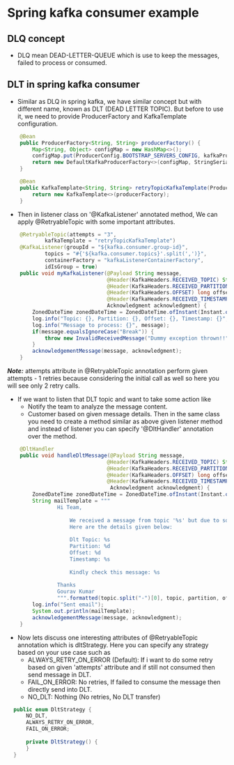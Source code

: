 # Spring kafka consumer example

## DLQ concept

- DLQ mean DEAD-LETTER-QUEUE which is use to keep the messages, failed to process or consumed.

## DLT in spring kafka consumer

- Similar as DLQ in spring kafka, we have similar concept but with different name, known as DLT (DEAD LETTER TOPIC).
  But before to use it, we need to provide ProducerFactory and KafkaTemplate configuration.

```java
    @Bean
    public ProducerFactory<String, String> producerFactory() {
        Map<String, Object> configMap = new HashMap<>();
        configMap.put(ProducerConfig.BOOTSTRAP_SERVERS_CONFIG, kafkaProperties.getBootstrapServers());
        return new DefaultKafkaProducerFactory<>(configMap, StringSerializer::new, StringSerializer::new);
    }

    @Bean
    public KafkaTemplate<String, String> retryTopicKafkaTemplate(ProducerFactory<String, String> producerFactory) {
        return new KafkaTemplate<>(producerFactory);
    }
```

- Then in listener class on '@KafkaListener' annotated method, We can apply @RetryableTopic with some important attributes.

```java
    @RetryableTopic(attempts = "3",
            kafkaTemplate = "retryTopicKafkaTemplate")
    @KafkaListener(groupId = "${kafka.consumer.group-id}",
            topics = "#{'${kafka.consumer.topics}'.split(',')}",
            containerFactory = "kafkaListenerContainerFactory",
            idIsGroup = true)
    public void myKafkaListener(@Payload String message,
                                @Header(KafkaHeaders.RECEIVED_TOPIC) String topic,
                                @Header(KafkaHeaders.RECEIVED_PARTITION) int partition,
                                @Header(KafkaHeaders.OFFSET) long offset,
                                @Header(KafkaHeaders.RECEIVED_TIMESTAMP) long time,
                                Acknowledgment acknowledgment) {
        ZonedDateTime zonedDateTime = ZonedDateTime.ofInstant(Instant.ofEpochMilli(time), ZoneId.systemDefault());
        log.info("Topic: {}, Partition: {}, Offset: {}, Timestamp: {}", topic, partition, offset, zonedDateTime);
        log.info("Message to process: {}", message);
        if(message.equalsIgnoreCase("Break")) {
            throw new InvalidReceivedMessage("Dummy exception thrown!!");
        }
        acknowledgementMessage(message, acknowledgment);
    }
```

***Note:*** attempts attribute in @RetryableTopic annotation perform given attempts - 1 retries because considering the initial call as well so here you will see only 2 retry calls.


- If we want to listen that DLT topic and want to take some action like
  - Notify the team to analyze the message content.
  - Customer based on given message details.
  Then in the same class you need to create a method similar as above given listener method and instead of listener you can specify '@DltHandler' annotation over the method.

```java
    @DltHandler
    public void handleDltMessage(@Payload String message,
                                @Header(KafkaHeaders.RECEIVED_TOPIC) String topic,
                                @Header(KafkaHeaders.RECEIVED_PARTITION) int partition,
                                @Header(KafkaHeaders.OFFSET) long offset,
                                @Header(KafkaHeaders.RECEIVED_TIMESTAMP) long time,
                                 Acknowledgment acknowledgment) {
        ZonedDateTime zonedDateTime = ZonedDateTime.ofInstant(Instant.ofEpochMilli(time), ZoneId.systemDefault());
        String mailTemplate = """
                Hi Team,
                
                    We received a message from topic '%s' but due to some error we unable to process this message.
                    Here are the details given below:
               
                    Dlt Topic: %s
                    Partition: %d
                    Offset: %d
                    Timestamp: %s
               
                    Kindly check this message: %s
                
                Thanks
                Gourav Kumar
                """.formatted(topic.split("-")[0], topic, partition, offset, zonedDateTime, message);
        log.info("Sent email");
        System.out.println(mailTemplate);
        acknowledgementMessage(message, acknowledgment);
    }
```

- Now lets discuss one interesting attributes of @RetryableTopic annotation which is dltStrategy.
  Here you can specify any strategy based on your use case such as
  - ALWAYS_RETRY_ON_ERROR (Default): If i want to do some retry based on given 'attempts' attribute and if still not consumed then send message in DLT.
  - FAIL_ON_ERROR: No retries, If failed to consume the message then directly send into DLT.
  - NO_DLT: Nothing (No retries, No DLT transfer)
    
```java
  public enum DltStrategy {
      NO_DLT,
      ALWAYS_RETRY_ON_ERROR,
      FAIL_ON_ERROR;
  
      private DltStrategy() {
      }
  }
```



